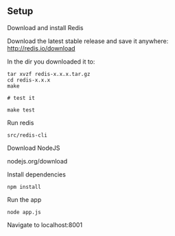 ## Setup

Download and install Redis

Download the latest stable release and save it anywhere: http://redis.io/download

In the dir you downloaded it to:

```
tar xvzf redis-x.x.x.tar.gz
cd redis-x.x.x
make

# test it

make test
```

Run redis

```
src/redis-cli
```

Download NodeJS

nodejs.org/download

Install dependencies

```
npm install
```

Run the app

```
node app.js
```

Navigate to localhost:8001
